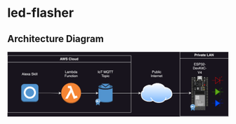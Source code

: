 # led-flasher

## Architecture Diagram
![Architecture](architecture/led-flasher%20architecture.drawio.svg)
